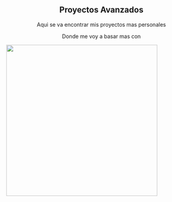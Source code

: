 <div align = "center">
  <h2>Proyectos Avanzados</h2>
  <p>Aqui se va encontrar mis proyectos mas personales</p>
  <p>Donde me voy a basar mas con</p>
</div>
<img src="https://concepto.de/wp-content/uploads/2014/08/programacion-2-e1551291144973.jpg" align = "center" width = 400 height = 400>
